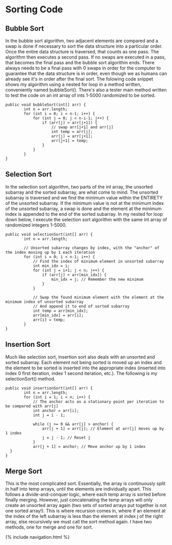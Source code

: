 # Sorting Code

## Bubble Sort
In the bubble sort algorithm, two adjacent elements are compared and a swap is done if necessary to sort the data structure into a particular order. Once the entire data structure is traversed, that counts as one pass. The algorithm then executes a second pass. If no swaps are executed in a pass, that becomes the final pass and the bubble sort algorithm ends. There always needs to be a final pass with 0 swaps in order for the computer to guarantee that the data structure is in order, even though we as humans can already see it's in order after the final sort. The folowing code snippet shows my algorithm using a nested for loop in a method written, conveniently named bubbleSort(). There's also a tester main method written to test the code on an int array of ints 1-5000 randomized to be sorted.
```
public void bubbleSort(int[] arr) {
        int n = arr.length;
        for (int i = 0; i < n-1; i++) {
            for (int j = 0; j < n-i-1; j++) {
                if (arr[j] > arr[j+1]) {
                    // swap arr[j+1] and arr[j]
                    int temp = arr[j];
                    arr[j] = arr[j+1];
                    arr[j+1] = temp;
                }
            }
        }
}
```


## Selection Sort
In the selection sort algorithm, two parts of the int array, the unsorted subarray and the sorted subarray, are what come to mind. The unsorted subarray is traversed and we find the minimum value within the ENTIRETY of the unsorted subarray. If the minimum value is not at the minimum index of the unsorted subarray, a swap is done and the element at the minimum index is appended to the end of the sorted subarray. In my nested for loop down below, I execute the selection sort algorithm with the same int array of randomized integers 1-5000.

```
public void selectionSort(int[] arr) {
        int n = arr.length;
  
        // Unsorted subarray changes by index, with the "anchor" of the index moving up by 1 each iteration
        for (int i = 0; i < n-1; i++) {
            // Find the index of minimum element in unsorted subarray
            int min_idx = i;
            for (int j = i+1; j < n; j++) {
                if (arr[j] < arr[min_idx]) {
                    min_idx = j; // Remember the new minimum
                }
            }
  
            // Swap the found minimum element with the element at the minimum index of unsorted subarray
            // And append it to end of sorted subarray
            int temp = arr[min_idx];
            arr[min_idx] = arr[i];
            arr[i] = temp;
        }
}
```

## Insertion Sort
Much like selection sort, insertion sort also deals with an unsorted and sorted subarray. Each element not being sorted is moved up an index and the element to be sorted is inserted into the appropriate index (inserted into index 0 first iteration, index 1 second iteration, etc.). The following is my selectionSort() method.
```
public void insertionSort(int[] arr) {
        int n = arr.length;
        for (int i = 1; i < n; i++) {
            // The anchor acts as a stationary point per iteration to be compared with arr[j]
            int anchor = arr[i];
            int j = i - 1;

            while (j >= 0 && arr[j] > anchor) {
                arr[j + 1] = arr[j]; // Element at arr[j] moves up by 1 index
                j = j - 1; // Reset j
            }
            arr[j + 1] = anchor; // Move anchor up by 1 index
  }
}
```

## Merge Sort
This is the most complicated sort. Essentially, the array is continuously split in half into temp arrays, until the elements are individually apart. This follows a divide-and-conquer logic, where each temp array is sorted before finally merging. However, just concatenating the temp arrays will only create an unsorted array again (two sets of sorted arrays put together is not one sorted array!). This is where recursion comes in, where if an element at the index of the left subarray is less than the element at index j of the right array, else recursively we must call the sort method again. I have two methods, one for merge and one for sort.

{% include navigation.html %}
